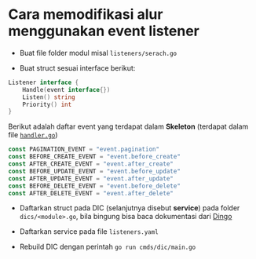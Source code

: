 # Cara memodifikasi alur menggunakan event listener

- Buat file folder modul misal `listeners/serach.go`

- Buat struct sesuai interface berikut:

```go
Listener interface {
    Handle(event interface{})
    Listen() string
    Priority() int
}
```

Berikut adalah daftar event yang terdapat dalam **Skeleton** (terdapat dalam file [`handler.go`](https://github.com/crowdeco/skeleton/blob/main/handlers/handler.go#L13))

```go
const PAGINATION_EVENT = "event.pagination"
const BEFORE_CREATE_EVENT = "event.before_create"
const AFTER_CREATE_EVENT = "event.after_create"
const BEFORE_UPDATE_EVENT = "event.before_update"
const AFTER_UPDATE_EVENT = "event.after_update"
const BEFORE_DELETE_EVENT = "event.before_delete"
const AFTER_DELETE_EVENT = "event.after_delete"
```

- Daftarkan struct pada DIC (selanjutnya disebut **service**) pada folder `dics/<module>.go`, bila bingung bisa baca dokumentasi dari [Dingo](https://github.com/sarulabs/dingo)

- Daftarkan service pada file `listeners.yaml` 

- Rebuild DIC dengan perintah `go run cmds/dic/main.go`
